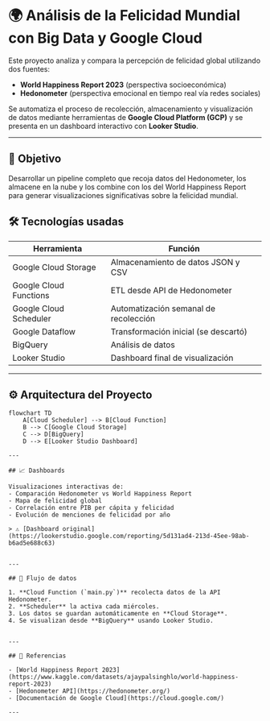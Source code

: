 # 🌍 Análisis de la Felicidad Mundial con Big Data y Google Cloud

Este proyecto analiza y compara la percepción de felicidad global utilizando dos fuentes:
- **World Happiness Report 2023** (perspectiva socioeconómica)
- **Hedonometer** (perspectiva emocional en tiempo real vía redes sociales)

Se automatiza el proceso de recolección, almacenamiento y visualización de datos mediante herramientas de **Google Cloud Platform (GCP)** y se presenta en un dashboard interactivo con **Looker Studio**.

---

## 🎯 Objetivo

Desarrollar un pipeline completo que recoja datos del Hedonometer, los almacene en la nube y los combine con los del World Happiness Report para generar visualizaciones significativas sobre la felicidad mundial.

## 🛠️ Tecnologías usadas

| Herramienta             | Función |
|-------------------------|---------|
| Google Cloud Storage    | Almacenamiento de datos JSON y CSV |
| Google Cloud Functions  | ETL desde API de Hedonometer |
| Google Cloud Scheduler  | Automatización semanal de recolección |
| Google Dataflow         | Transformación inicial (se descartó) |
| BigQuery                | Análisis de datos |
| Looker Studio           | Dashboard final de visualización |

---

## ⚙️ Arquitectura del Proyecto

```mermaid
flowchart TD
    A[Cloud Scheduler] --> B[Cloud Function]
    B --> C[Google Cloud Storage]
    C --> D[BigQuery]
    D --> E[Looker Studio Dashboard]

---

## 📈 Dashboards

Visualizaciones interactivas de:
- Comparación Hedonometer vs World Happiness Report
- Mapa de felicidad global
- Correlación entre PIB per cápita y felicidad
- Evolución de menciones de felicidad por año

> ⚠️ [Dashboard original](https://lookerstudio.google.com/reporting/5d131ad4-213d-45ee-98ab-b6ad5e688c63)  


---

## 🔁 Flujo de datos

1. **Cloud Function (`main.py`)** recolecta datos de la API Hedonometer.
2. **Scheduler** la activa cada miércoles.
3. Los datos se guardan automáticamente en **Cloud Storage**.
4. Se visualizan desde **BigQuery** usando Looker Studio.


---

## 📄 Referencias

- [World Happiness Report 2023](https://www.kaggle.com/datasets/ajaypalsinghlo/world-happiness-report-2023)
- [Hedonometer API](https://hedonometer.org/)
- [Documentación de Google Cloud](https://cloud.google.com/)

---
